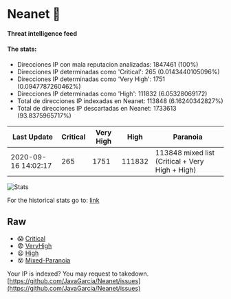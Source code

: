 # Neanet :hocho:
#### Threat intelligence feed
#### The stats:

- Direcciones IP con mala reputacion analizadas: 1847461 (100%)
- Direcciones IP determinadas como 'Critical':  265 (0.0143440105096%)
- Direcciones IP determinadas como 'Very High':  1751 (0.0947787260462%)
- Direcciones IP determinadas como 'High':  111832 (6.05328069172)
- Total de direcciones IP indexadas en Neanet:  113848 (6.16240342827%)
- Total de direcciones IP descartadas en Neanet:  1733613 (93.8375965717%)

| Last Update | Critical | Very High | High | Paranoia |
| --- | --- | --- | --- | --- |
| 2020-09-16 14:02:17 | 265 | 1751 | 111832 | 113848 mixed list (Critical + Very High + High)|

![Stats](https://docs.google.com/spreadsheets/d/e/2PACX-1vSnaNMIXVabIpDJjufMlzH7poXnshF3mgd8Is1g9ytUEzVsP5my4Trn8f-xkoLLQ38xpL3HtmUexLo6/pubchart?oid=501124687&format=image)

For the historical stats go to: [link](/stats.csv)
## Raw
- :scream: [Critical](https://raw.githubusercontent.com/JavaGarcia/Neanet/master/blacklists/neanet_critical.txt)
- :fearful: [VeryHigh](https://raw.githubusercontent.com/JavaGarcia/Neanet/master/blacklists/neanet_veryHigh.txtt)
- :frowning: [High](https://raw.githubusercontent.com/JavaGarcia/Neanet/master/blacklists/neanet_high.txt)
- :dizzy_face: [Mixed-Paranoia](https://raw.githubusercontent.com/JavaGarcia/Neanet/master/blacklists/neanet_all.txt)


Your IP is indexed? You may request to takedown. [https://github.com/JavaGarcia/Neanet/issues](https://github.com/JavaGarcia/Neanet/issues)






























































































































































































































































































































































































































































































































































































































































































































































































































































